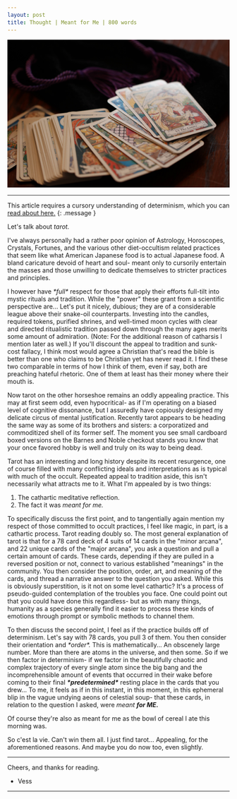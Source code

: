 ```yaml
---
layout: post
title: Thought | Meant for Me | 800 words
---
```


![Tarot](/assets/tarot.jpg "A picture of your future.")

<hr>

This article requires a cursory understanding of determinism, which you can <a href="https://vess-dev.github.io/2021/06/18/determinedly-happy/">read about here.</a>
{: .message }

Let's talk about <em>tarot.</em>

I've always personally had a rather poor opinion of Astrology, Horoscopes, Crystals, Fortunes, and the various other diet-occultism related practices that seem like what American Japanese food is to actual Japanese food. A bland caricature devoid of heart and soul- meant only to cursorily entertain the masses and those unwilling to dedicate themselves to stricter practices and principles. 

I however have <em>\*full\*</em> respect for those that apply their efforts full-tilt into mystic rituals and tradition. While the "power" these grant from a scientific perspective are... Let's put it nicely, dubious; they are of a considerable league above their snake-oil counterparts. Investing into the candles, required tokens, purified shrines, and well-timed moon cycles with clear and directed ritualistic tradition passed down through the many ages merits some amount of admiration. (Note: For the additional reason of catharsis I mention later as well.) If you'll discount the appeal to tradition and sunk-cost fallacy, I think most would agree a Christian that's read the bible is better than one who claims to be Christian yet has never read it. I find these two comparable in terms of how I think of them, even if say, both are preaching hateful rhetoric. One of them at least has their money where their mouth is.

Now tarot on the other horseshoe remains an oddly appealing practice. This may at first seem odd, even hypocritical- as if I'm operating on a biased level of cognitive dissonance, but I assuredly have copiously designed my delicate circus of mental justification. Recently tarot appears to be heading the same way as some of its brothers and sisters: a corporatized and commoditized shell of its former self. The moment you see small cardboard boxed versions on the Barnes and Noble checkout stands you know that your once favored hobby is well and truly on its way to being dead.

Tarot has an interesting and long history despite its recent resurgence, one of course filled with many conflicting ideals and interpretations as is typical with much of the occult. Repeated appeal to tradition aside, this isn't necessarily what attracts me to it. What I'm appealed by is two things:

1. The cathartic meditative reflection.
2. The fact it was <em>meant for me.</em>

To specifically discuss the first point, and to tangentially again mention my respect of those committed to occult practices, I feel like magic, in part, is a cathartic process. Tarot reading doubly so. The most general explanation of tarot is that for a 78 card deck of 4 suits of 14 cards in the "minor arcana", and 22 unique cards of the "major arcana", you ask a question and pull a certain amount of cards. These cards, depending if they are pulled in a reversed position or not, connect to various established "meanings" in the community. You then consider the position, order, art, and meaning of the cards, and thread a narrative answer to the question you asked. While this is obviously superstition, is it not on some level cathartic? It's a process of pseudo-guided contemplation of the troubles you face. One could point out that you could have done this regardless- but as with many things, humanity as a species generally find it easier to process these kinds of emotions through prompt or symbolic methods to channel them.

To then discuss the second point, I feel as if the practice builds off of determinism. Let's say with 78 cards, you pull 3 of them. You then consider their orientation and <em>\*order\*.</em> This is mathematically...  An obscenely large number. More than there are atoms in the universe, and then some. So if we then factor in determinism- if we factor in the beautifully chaotic and complex trajectory of every single atom since the big bang and the incomprehensible amount of events that occurred in their wake before coming to their final <em><strong>\*predetermined\*</strong></em> resting place in the cards that you drew... To me, it feels as if in this instant, in this moment, in this ephemeral blip in the vague undying aeons of celestial soup- that these cards, in relation to the question I asked, were <em>meant <strong>for ME.</strong></em>

Of course they're also as meant for me as the bowl of cereal I ate this morning was.

So c'est la vie. Can't win them all. I just find tarot... Appealing, for the aforementioned reasons. And maybe you do now too, even slightly.

<hr>

Cheers, and thanks for reading.

- Vess

<hr>